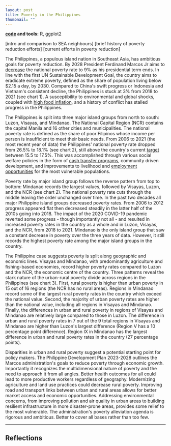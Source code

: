 ```yaml
---
layout: post
title: Poverty in the Philippines
thumbnail: ""
---
```


**[code](https://github.com/joledan/ph-poverty) and tools:** R, ggplot2

<!--more-->

<!--![fig1]({{site.url}}/assets/images/wiki-nc/wiki-nc-fig1.png)-->

[intro and comparison to SEA neighbours]
[brief history of poverty reduction efforts]
[current efforts in poverty reduction]

<!-- https://kidb.adb.org/explore?filter[year]=2000%2C2001%2C2002%2C2003%2C2004%2C2005%2C2006%2C2007%2C2008%2C2009%2C2010%2C2011%2C2012%2C2013%2C2014%2C2015%2C2016%2C2017%2C2018%2C2019%2C2020%2C2021%2C2022%2C2023&filter[indicator_id]=3010010&filter[economy_code]=BRU%2CCAM%2CINO%2CLAO%2CMAL%2CMYA%2CPHI%2CSIN%2CTHA%2CTIM%2CVIE&showRegions=false&grouping=indicators -->

The Philippines, a populous island nation in Southeast Asia, has ambitious goals for poverty reduction. By 2028 President Ferdinand Marcos Jr aims to [decrease](https://asia.nikkei.com/Economy/Philippine-poverty-rate-drops-to-22.4-still-far-from-Marcos-target) the national poverty rate to 9% as his presidential term ends. In line with the first UN Sustainable Development Goal, the country aims to eradicate extreme poverty, defined as the share of population living below $2.15 a day, by 2030. Compared to China's swift progress or Indonesia and Vietnam's consistent decline, the Philippines is stuck at 3% from 2018 to 2021 (see chart 1). A susceptibility to environmental and global shocks, coupled with [high food inflation](neda.gov.ph/ph-records-lowest-inflation-rate-in-2023-govt-to-continue-measures-to-protect-filipino-purchasing-power-neda/), and a history of conflict has stalled progress in the Philippines. 

<!-- poverty rate by major island group -->
The Philippines is split into three major island groups from north to south: Luzon, Visayas, and Mindanao. The National Capital Region (NCR) contains the capital Manila and 16 other cities and municipalities. The national poverty rate is defined as the share of poor Filipinos whose income per person is insufficient to meet their basic needs. From 2006 to 2021 (the most recent year of data) the Philippines' national poverty rate dropped from 26.5% to 18.1% (see chart 2), still above the country's current [target](https://psa.gov.ph/statistics/statdev/press-release) between 15.5 to 17.5%. This was accomplished through various social welfare policies in the form of [cash transfer programs](https://www.officialgazette.gov.ph/programs/conditional-cash-transfer/), community driven development, and improvements to livelihood and [employment opportunities]((https://www.lumina.com.ph/news-and-blogs/blogs/social-welfare-programs-in-the-philippines/)) for the most vulnerable populations.  

Poverty rate by major island group follows the reverse pattern from top to bottom: Mindanao records the largest values, followed by Visayas, Luzon, and the NCR (see chart 2). The national poverty rate cuts through the middle leaving the order unchanged over time. In the past two decades all major Philippine island groups decreased poverty rates. From 2006 to 2012 progress appeared flat then decreased steadily in the latter half of the 2010s going into 2018. The impact of the 2020 COVID-19 pandemic reverted some progress - though importantly not all - and resulted in increased poverty rates in the country as a whole and in Luzon, Visayas, and the NCR, from 2018 to 2021. Mindanao is the only island group that saw a constant decrease in poverty over the three years of data. However, it still records the highest poverty rate among the major island groups in the country.

<!-- describe mindanao if needed? https://www.economist.com/asia/2017/11/25/the-philippines-has-the-most-persistent-poverty-in-south-east-asia
or why mindanao has decreased over time  -->

<!-- urban/rural poverty
1. Poverty is quite rural: rural rates exceed urban in 15/17 regions
2. Long term improvements to minimize urban poverty are required. Only 4/17 regions fall below the national average.
3. Poverty rates in more agriculture, forestry-related regional economies are higher 
4. The difference in urban/rural in Visayas and Mindanao are relatively large compared to those in Luzon
 -->
 
The Philippine case suggests poverty is split along geographic and economic lines. Visayas and Mindanao, with predominantly agriculture and fishing-based economies, record higher poverty rates compared to Luzon and the NCR, the economic centre of the country. Three patterns reveal the stark nature of the urban-rural poverty divide across regions in the Philippines (see chart 3). First, rural poverty is higher than urban poverty in 15 out of 16 regions (the NCR has no rural areas). Regions in Mindanao record some of the largest rural poverty rates in the country which exceed the national value. Second, the majority of urban poverty rates are higher than the national value, including all regions in Visayas and Mindanao. Finally, the differences in urban and rural poverty in regions of Visayas and Mindanao are relatively large compared to those in Luzon. The difference in urban and rural poverty rates in 7 out of the 9 total regions in Visayas and Mindanao are higher than Luzon's largest difference (Region V has a 10 percentage point difference). Region IX in Mindanao has the largest difference in urban and rural poverty rates in the country (27 percentage points). 

<!-- need to conclude on poverty programs and where to go -->
Disparities in urban and rural poverty suggest a potential starting point for policy makers. The Philippine Development Plan 2023-2028 outlines the Marcos administration's goals to reduce poverty through economic growth. Importantly it recognizes the multidimensional nature of poverty and the need to approach it from all angles. Better health outcomes for all could lead to more productive workers regardless of geography. Modernizing agriculture and land use practices could decrease rural poverty. Improving road and transport links between urban and rural areas allows for better market access and economic opportunities. Addressing environmental concerns, from improving pollution and air quality in urban areas to building resilient infrastructure in more disaster-prone areas, provides some relief to the most vulnerable. The administration's poverty alleviation agenda is rigorous and ambitious. Better to cover all bases rather than too few.

<!-- definition fo poverty incidence https://psa.gov.ph/statistics/poverty/node/162559 -->
<!-- increase in poverty from 2018-2021 https://www.reuters.com/world/asia-pacific/pandemic-pushed-millions-more-into-poverty-philippines-govt-2022-08-15/ -->

-----

## Reflections

